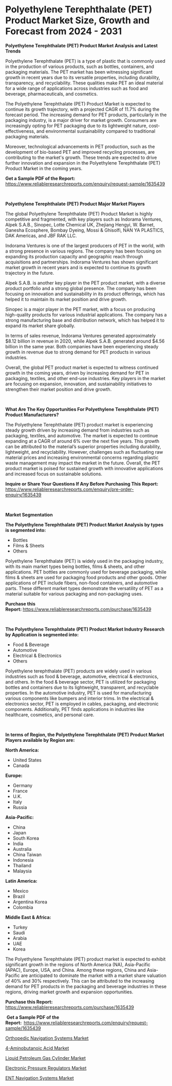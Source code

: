 <p><h1>Polyethylene Terephthalate (PET) Product Market Size, Growth and Forecast from 2024 - 2031</h1></p><p><strong>Polyethylene Terephthalate (PET) Product Market Analysis and Latest Trends</strong></p>
<p><p>Polyethylene Terephthalate (PET) is a type of plastic that is commonly used in the production of various products, such as bottles, containers, and packaging materials. The PET market has been witnessing significant growth in recent years due to its versatile properties, including durability, transparency, and recyclability. These qualities make PET an ideal material for a wide range of applications across industries such as food and beverage, pharmaceuticals, and cosmetics.</p><p>The Polyethylene Terephthalate (PET) Product Market is expected to continue its growth trajectory, with a projected CAGR of 11.7% during the forecast period. The increasing demand for PET products, particularly in the packaging industry, is a major driver for market growth. Consumers are increasingly opting for PET packaging due to its lightweight nature, cost-effectiveness, and environmental sustainability compared to traditional packaging materials.</p><p>Moreover, technological advancements in PET production, such as the development of bio-based PET and improved recycling processes, are contributing to the market's growth. These trends are expected to drive further innovation and expansion in the Polyethylene Terephthalate (PET) Product Market in the coming years.</p></p>
<p><strong>Get a Sample PDF of the Report:&nbsp;</strong> <a href="https://www.reliableresearchreports.com/enquiry/request-sample/1635439">https://www.reliableresearchreports.com/enquiry/request-sample/1635439</a></p>
<p>&nbsp;</p>
<p><strong>Polyethylene Terephthalate (PET) Product Major Market Players</strong></p>
<p><p>The global Polyethylene Terephthalate (PET) Product Market is highly competitive and fragmented, with key players such as Indorama Ventures, Alpek S.A.B., Sinopec, Lotte Chemical UK, Zhejiang Hengyi, W. Barnet, Ganesha Ecosphere, Bombay Dyeing, Mossi & Ghisolfi, NAN YA PLASTICS, DAK Americas, and JBF RAK LLC.</p><p>Indorama Ventures is one of the largest producers of PET in the world, with a strong presence in various regions. The company has been focusing on expanding its production capacity and geographic reach through acquisitions and partnerships. Indorama Ventures has shown significant market growth in recent years and is expected to continue its growth trajectory in the future.</p><p>Alpek S.A.B. is another key player in the PET product market, with a diverse product portfolio and a strong global presence. The company has been focusing on innovation and sustainability in its product offerings, which has helped it to maintain its market position and drive growth.</p><p>Sinopec is a major player in the PET market, with a focus on producing high-quality products for various industrial applications. The company has a strong manufacturing base and distribution network, which has helped it to expand its market share globally.</p><p>In terms of sales revenue, Indorama Ventures generated approximately $8.12 billion in revenue in 2020, while Alpek S.A.B. generated around $4.56 billion in the same year. Both companies have been experiencing steady growth in revenue due to strong demand for PET products in various industries.</p><p>Overall, the global PET product market is expected to witness continued growth in the coming years, driven by increasing demand for PET in packaging, textiles, and other end-use industries. Key players in the market are focusing on expansion, innovation, and sustainability initiatives to strengthen their market position and drive growth.</p></p>
<p>&nbsp;</p>
<p><strong>What Are The Key Opportunities For Polyethylene Terephthalate (PET) Product Manufacturers?</strong></p>
<p><p>The Polyethylene Terephthalate (PET) product market is experiencing steady growth driven by increasing demand from industries such as packaging, textiles, and automotive. The market is expected to continue expanding at a CAGR of around 6% over the next five years. This growth can be attributed to the material’s superior properties including durability, lightweight, and recyclability. However, challenges such as fluctuating raw material prices and increasing environmental concerns regarding plastic waste management may impact the market in the future. Overall, the PET product market is poised for sustained growth with innovative applications and increased focus on sustainable solutions.</p></p>
<p><strong>Inquire or Share Your Questions If Any Before Purchasing This Report:</strong> <a href="https://www.reliableresearchreports.com/enquiry/pre-order-enquiry/1635439">https://www.reliableresearchreports.com/enquiry/pre-order-enquiry/1635439</a></p>
<p>&nbsp;</p>
<p><strong>Market Segmentation</strong></p>
<p><strong>The Polyethylene Terephthalate (PET) Product Market Analysis by types is segmented into:</strong></p>
<p><ul><li>Bottles</li><li>Films & Sheets</li><li>Others</li></ul></p>
<p><p>Polyethylene Terephthalate (PET) is widely used in the packaging industry, with its main market types being bottles, films & sheets, and other applications. PET bottles are commonly used for beverage packaging, while films & sheets are used for packaging food products and other goods. Other applications of PET include fibers, non-food containers, and automotive parts. These different market types demonstrate the versatility of PET as a material suitable for various packaging and non-packaging uses.</p></p>
<p><strong>Purchase this Report:&nbsp;</strong><a href="https://www.reliableresearchreports.com/purchase/1635439">https://www.reliableresearchreports.com/purchase/1635439</a></p>
<p>&nbsp;</p>
<p><strong>The Polyethylene Terephthalate (PET) Product Market Industry Research by Application is segmented into:</strong></p>
<p><ul><li>Food & Beverage</li><li>Automotive</li><li>Electrical & Electronics</li><li>Others</li></ul></p>
<p><p>Polyethylene terephthalate (PET) products are widely used in various industries such as food & beverage, automotive, electrical & electronics, and others. In the food & beverage sector, PET is utilized for packaging bottles and containers due to its lightweight, transparent, and recyclable properties. In the automotive industry, PET is used for manufacturing various components like bumpers and interior trims. In the electrical & electronics sector, PET is employed in cables, packaging, and electronic components. Additionally, PET finds applications in industries like healthcare, cosmetics, and personal care.</p></p>
<p>&nbsp;</p>
<p><strong>In terms of Region, the Polyethylene Terephthalate (PET) Product Market Players available by Region are:</strong></p>
<p>
    <p> <strong> North America: </strong>
        <ul>
            <li>United States</li>
            <li>Canada</li>
        </ul>
        </p> 
    <p> <strong> Europe: </strong>
        <ul>
            <li>Germany</li>
            <li>France</li>
            <li>U.K.</li>
            <li>Italy</li>
            <li>Russia</li>
        </ul>
        </p> 
    <p> <strong> Asia-Pacific: </strong>
        <ul>
            <li>China</li>
            <li>Japan</li>
            <li>South Korea</li>
            <li>India</li>
            <li>Australia</li>
            <li>China Taiwan</li>
            <li>Indonesia</li>
            <li>Thailand</li>
            <li>Malaysia</li>
        </ul>
        </p> 
    <p> <strong> Latin America: </strong>
        <ul>
            <li>Mexico</li>
            <li>Brazil</li>
            <li>Argentina Korea</li>
            <li>Colombia</li>
        </ul>
        </p> 
    <p> <strong> Middle East & Africa: </strong>
        <ul>
            <li>Turkey</li>
            <li>Saudi</li>
            <li>Arabia</li>
            <li>UAE</li>
            <li>Korea</li>
        </ul>
    </p>
    </p>
<p><p>The Polyethylene Terephthalate (PET) product market is expected to exhibit significant growth in the regions of North America (NA), Asia-Pacific (APAC), Europe, USA, and China. Among these regions, China and Asia-Pacific are anticipated to dominate the market with a market share valuation of 40% and 30% respectively. This can be attributed to the increasing demand for PET products in the packaging and beverage industries in these regions, driving market growth and expansion opportunities.</p></p>
<p><strong>Purchase this Report: </strong><a href="https://www.reliableresearchreports.com/purchase/1635439">https://www.reliableresearchreports.com/purchase/1635439</a></p>
<p>&nbsp;<strong>Get a Sample PDF of the Report:&nbsp;&nbsp;</strong><a href="https://www.reliableresearchreports.com/enquiry/request-sample/1635439">https://www.reliableresearchreports.com/enquiry/request-sample/1635439</a></p>
<p><strong></strong></p>
<p><p><a href="https://medium.com/p/c7fa3e6ffdd8/edit">Orthopedic Navigation Systems Market</a></p><p><a href="https://github.com/seekum/Market-Research-Report-List-1/blob/main/4-aminobutanoic-acid-market.md">4-Aminobutanoic Acid Market</a></p><p><a href="https://github.com/timeliteaut/Market-Research-Report-List-1/blob/main/liquid-petroleum-gas-cylinder-market.md">Liquid Petroleum Gas Cylinder Market</a></p><p><a href="https://medium.com/p/43cfb03d4fc2/edit">Electronic Pressure Regulators Market</a></p><p><a href="https://medium.com/p/6e2c3af70310/edit">ENT Navigation Systems Market</a></p></p>